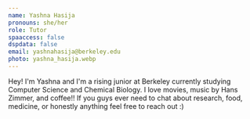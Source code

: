 ```yaml
---
name: Yashna Hasija
pronouns: she/her
role: Tutor
spaaccess: false
dspdata: false
email: yashnahasija@berkeley.edu
photo: yashna_hasija.webp
---
```



Hey! I'm Yashna and I'm a rising junior at Berkeley currently studying Computer Science and Chemical Biology. I love movies, music by Hans Zimmer, and coffee!! If you guys ever need to chat about research, food, medicine, or honestly anything feel free to reach out :)